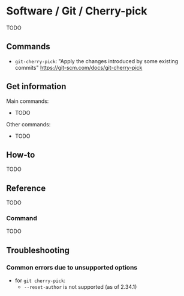 # Software / Git / Cherry-pick

TODO

## Commands

- `git-cherry-pick`: "Apply the changes introduced by some existing commits"
  <https://git-scm.com/docs/git-cherry-pick>

## Get information

Main commands:

- TODO

Other commands:

- TODO

## How-to

TODO

## Reference

TODO

### Command

TODO

## Troubleshooting

### Common errors due to unsupported options

- for `git cherry-pick`:
  - `--reset-author` is not supported (as of 2.34.1)
